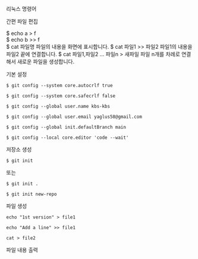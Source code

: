 리눅스 명령어

간편 파일 편집

$ echo a > f   
$ echo b >> f   
$ cat 파일명	파일의 내용을 화면에 표시합니다.
$ cat 파일1 >> 파일2	파일1의 내용을 파일2 끝에 연결합니다.
$ cat 파일1,파일2 ... 파일n > 새파일	파일 n개를 차례로 연결해서 새로운 파일을 생성합니다.

기본 설정

```
$ git config --system core.autocrlf true
```

```
$ git config --system core.safecrlf false
```   

```
$ git config --global user.name kbs-kbs
```

```
$ git config --global user.email yaglus58@gmail.com
```

```
$ git config --global init.defaultBranch main
```

```
$ git config --local core.editor 'code --wait'
```

저장소 생성

```
$ git init
```

또는

```
$ git init .
```

```
$ git init new-repo
```

파일 생성

```
echo "1st version" > file1
```

```
echo "Add a line" >> file1
```

```
cat > file2
```

파일 내용 출력

